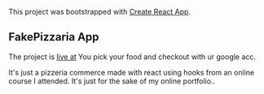 This project was bootstrapped with [Create React App](https://github.com/facebook/create-react-app).

## FakePizzaria App

The project is [live at](https://fake-pizzaria.firebaseapp.com/)
You pick your food and checkout with ur google acc.

It's just a pizzeria commerce made with react using hooks from an online course I attended.
It's just for the sake of my online portfolio..


